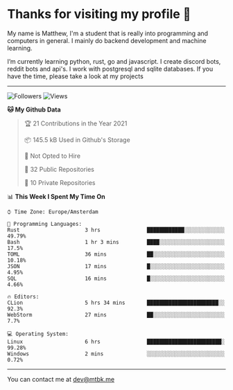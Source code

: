 # Thanks for visiting my profile 👋
My name is Matthew, I'm a student that is really into programming and computers in general. I mainly do backend development and machine learning.

I’m currently learning python, rust, go and javascript. I create discord bots, reddit bots and api's. I work with postgresql and sqlite databases. If you have the time, please take a look at my projects

---
![Followers](https://img.shields.io/github/followers/DankDumpster?style=social)
![Views](https://komarev.com/ghpvc/?username=DankDumpster&style=flat-square&color=green)
<!--START_SECTION:waka-->
**🐱 My Github Data** 

> 🏆 21 Contributions in the Year 2021
 > 
> 📦 145.5 kB Used in Github's Storage 
 > 
> 🚫 Not Opted to Hire
 > 
> 📜 32 Public Repositories 
 > 
> 🔑 10 Private Repositories  
 > 
📊 **This Week I Spent My Time On** 

```text
⌚︎ Time Zone: Europe/Amsterdam

💬 Programming Languages: 
Rust                     3 hrs               ████████████░░░░░░░░░░░░░   49.79% 
Bash                     1 hr 3 mins         ████░░░░░░░░░░░░░░░░░░░░░   17.5% 
TOML                     36 mins             ██░░░░░░░░░░░░░░░░░░░░░░░   10.18% 
JSON                     17 mins             █░░░░░░░░░░░░░░░░░░░░░░░░   4.95% 
SQL                      16 mins             █░░░░░░░░░░░░░░░░░░░░░░░░   4.66%

🔥 Editors: 
CLion                    5 hrs 34 mins       ███████████████████████░░   92.3% 
WebStorm                 27 mins             ██░░░░░░░░░░░░░░░░░░░░░░░   7.7%

💻 Operating System: 
Linux                    6 hrs               ████████████████████████░   99.28% 
Windows                  2 mins              ░░░░░░░░░░░░░░░░░░░░░░░░░   0.72%

```


<!--END_SECTION:waka-->
-------

You can contact me at dev@mtbk.me

